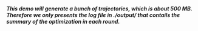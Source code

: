##### This demo will generate a bunch of trajectories, which is about 500 MB. Therefore we only presents the log file in ./output/ that contails the summary of the optimization in each round.

